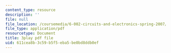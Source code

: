 ```yaml
---
content_type: resource
description: ''
file: null
file_location: /coursemedia/6-002-circuits-and-electronics-spring-2007/611cea8b3c59b5f5eba5be0bd8ddb0ef_ke3SL_R92ys.pdf
file_type: application/pdf
resourcetype: Document
title: 3play pdf file
uid: 611cea8b-3c59-b5f5-eba5-be0bd8ddb0ef
---
```

